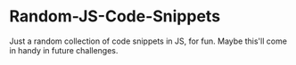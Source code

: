 # Random-JS-Code-Snippets
Just a random collection of code snippets in JS, for fun. Maybe this'll come in handy in future challenges.
